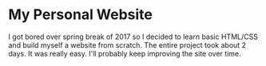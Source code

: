 # My Personal Website
I got bored over spring break of 2017 so I decided to learn basic HTML/CSS and build myself a website from scratch.
The entire project took about 2 days. It was really easy. I'll probably keep improving the site over time.
